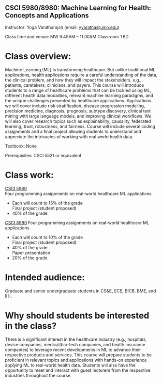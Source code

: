 ## CSCI 5980/8980: Machine Learning for Health: Concepts and Applications

Instructor: Yoga Varatharajah (email: yvaratha@umn.edu)

Class time and venue: MW 9.45AM – 11.00AM Classroom TBD

# Class overview: 
Machine Learning (ML) is transforming healthcare. But unlike traditional ML applications, health applications require a careful understanding of the data, the clinical problem, and how they will impact the stakeholders, e.g., patients, caretakers, clinicians, and payers. This course will introduce students to a range of healthcare problems that can be tackled using ML, different health data modalities, relevant machine learning paradigms, and the unique challenges presented by healthcare applications. Applications we will cover include risk stratification, disease progression modeling, precision medicine, diagnosis, prognosis, subtype discovery, clinical text mining with large language models, and improving clinical workflows. We will also cover research topics such as explainability, causality, federated learning, trust, robustness, and fairness. Course will include several coding assignments and a final project allowing students to understand and appreciate the intricacies of working with real world health data.

Textbook: None

Prerequisites: CSCI 5521 or equivalent

# Class work:
<u>CSCI 5980</u>  
Four programming assignments on real-world healthcare ML applications  
- Each will count to 15% of the grade  
Final project (student proposed)  
- 40% of the grade

<u>CSCI 8980</u>
Four programming assignments on real-world healthcare ML applications  
- Each will count to 10% of the grade  
Final project (student proposed)  
- 40% of the grade  
Paper presentation  
- 20% of the grade


# Intended audience: 
Graduate and senior undergraduate students in CS&E, ECE, BICB, BME, and IHI.

# Why should students be interested in the class?
There is a significant interest in the healthcare industry (e.g., hospitals, device companies, medical/bio-tech companies, and health insurance companies) to leverage recent developments in ML to advance their respective products and services. This course will prepare students to be proficient in relevant topics and applications with hands-on experience applying ML to real-world health data. Students will also have the opportunity to meet and interact with guest lecturers from the respective industries throughout the course.
